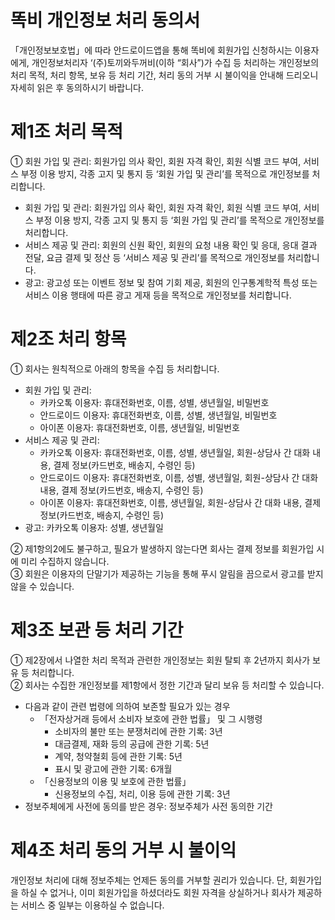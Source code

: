 똑비 개인정보 처리 동의서
=============
「개인정보보호법」에 따라 안드로이드앱을 통해 똑비에 회원가입 신청하시는 이용자에게, 개인정보처리자 ‘(주)토끼와두꺼비(이하 “회사”)가 수집 등 처리하는 개인정보의 처리 목적, 처리 항목, 보유 등 처리 기간, 처리 동의 거부 시 불이익을 안내해 드리오니 자세히 읽은 후 동의하시기 바랍니다.
# 제1조 처리 목적
① 회원 가입 및 관리: 회원가입 의사 확인, 회원 자격 확인, 회원 식별 코드 부여, 서비스 부정 이용 방지, 각종 고지 및 통지 등 ‘회원 가입 및 관리’를 목적으로 개인정보를 처리합니다.  
* 회원 가입 및 관리: 회원가입 의사 확인, 회원 자격 확인, 회원 식별 코드 부여, 서비스 부정 이용 방지, 각종 고지 및 통지 등 ‘회원 가입 및 관리’를 목적으로 개인정보를 처리합니다.  
* 서비스 제공 및 관리: 회원의 신원 확인, 회원의 요청 내용 확인 및 응대, 응대 결과 전달, 요금 결제 및 정산 등 ‘서비스 제공 및 관리’를 목적으로 개인정보를 처리합니다.
* 광고: 광고성 또는 이벤트 정보 및 참여 기회 제공, 회원의 인구통계학적 특성 또는 서비스 이용 행태에 따른 광고 게재 등을 목적으로 개인정보를 처리합니다.
# 제2조 처리 항목
① 회사는 원칙적으로 아래의 항목을 수집 등 처리합니다.  
* 회원 가입 및 관리: 
    - 카카오톡 이용자: 휴대전화번호, 이름, 성별, 생년월일, 비밀번호
    - 안드로이드 이용자: 휴대전화번호, 이름, 성별, 생년월일, 비밀번호
    - 아이폰 이용자: 휴대전화번호, 이름, 생년월일, 비밀번호
* 서비스 제공 및 관리: 
    - 카카오톡 이용자: 휴대전화번호, 이름, 성별, 생년월일, 회원-상담사 간 대화 내용, 결제 정보(카드번호, 배송지, 수령인 등)
    - 안드로이드 이용자: 휴대전화번호, 이름, 성별, 생년월일, 회원-상담사 간 대화 내용, 결제 정보(카드번호, 배송지, 수령인 등)
    - 아이폰 이용자: 휴대전화번호, 이름, 생년월일, 회원-상담사 간 대화 내용, 결제 정보(카드번호, 배송지, 수령인 등)
* 광고: 카카오톡 이용자: 성별, 생년월일

② 제1항의2에도 불구하고, 필요가 발생하지 않는다면 회사는 결제 정보를 회원가입 시에 미리 수집하지 않습니다.  
③ 회원은 이용자의 단말기가 제공하는 기능을 통해 푸시 알림을 끔으로서 광고를 받지 않을 수 있습니다.  

# 제3조 보관 등 처리 기간
① 제2장에서 나열한 처리 목적과 관련한 개인정보는 회원 탈퇴 후 2년까지 회사가 보유 등 처리합니다.  
② 회사는 수집한 개인정보를 제1항에서 정한 기간과 달리 보유 등 처리할 수 있습니다.  
* 다음과 같이 관련 법령에 의하여 보존할 필요가 있는 경우
    * 「전자상거래 등에서 소비자 보호에 관한 법률」 및 그 시행령
        * 소비자의 불만 또는 분쟁처리에 관한 기록: 3년
        * 대금결제, 재화 등의 공급에 관한 기록: 5년
        * 계약, 청약철회 등에 관한 기록: 5년
        * 표시 및 광고에 관한 기록: 6개월
    * 「신용정보의 이용 및 보호에 관한 법률」
        * 신용정보의 수집, 처리, 이용 등에 관한 기록: 3년
* 정보주체에게 사전에 동의를 받은 경우: 정보주체가 사전 동의한 기간

# 제4조 처리 동의 거부 시 불이익
개인정보 처리에 대해 정보주체는 언제든 동의를 거부할 권리가 있습니다. 단, 회원가입을 하실 수 없거나, 이미 회원가입을 하셨더라도 회원 자격을 상실하거나 회사가 제공하는 서비스 중 일부는 이용하실 수 없습니다.